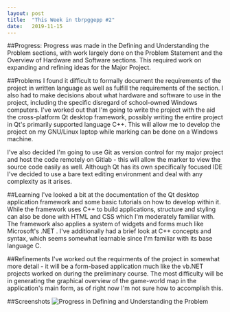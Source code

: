 ```yaml
---
layout: post
title:  "This Week in tbrpggepp #2"
date:   2019-11-15
---
```

##Progress:
Progress was made in the Defining and Understanding the Problem sections, with work largely done on the Problem Statement and the Overview of Hardware and Software sections. This required work on expanding and refining ideas for the Major Project.

##Problems
I found it difficult to formally document the requirements of the project in written language as well as fulfill the requirements of the section. I also had to make decisions about what hardware and software to use in the project, including the specific disregard of school-owned Windows computers. I've worked out that I'm going to write the project with the aid the cross-platform Qt desktop framework, possibly writing the entire project in Qt's primarily supported language C++. This will allow me to develop the project on my GNU/Linux laptop while marking can be done on a Windows machine.

I've also decided I'm going to use Git as version control for my major project and host the code remotely on Gitlab - this will allow the marker to view the source code easily as well. Although Qt has its own specifically focused IDE I've decided to use a bare text editing environment and deal with any complexity as it arises.

##Learning
I've looked a bit at the documentation of the Qt desktop application framework and some basic tutorials on how to develop within it. While the framework uses C++ to build applications, structure and styling can also be done with HTML and CSS which I'm moderately familiar with. The framework also applies a system of widgets and forms much like Microsoft's .NET . I've additionally had a brief look at C++ concepts and syntax, which seems somewhat learnable since I'm familiar with its base language C.

##Refinements
I've worked out the requirments of the project in somewhat more detail - it will be a form-based application much like the vb.NET projects worked on during the preliminary course. The most difficulty will be in generating the graphical overview of the game-world map in the application's main form, as of right now I'm not sure how to accomplish this.

##Screenshots
![Progress in Defining and Understanding the Problem](/home/quiterion/Skool/SDD/MajorProject/Images/problemstatement_n_overview.png)
